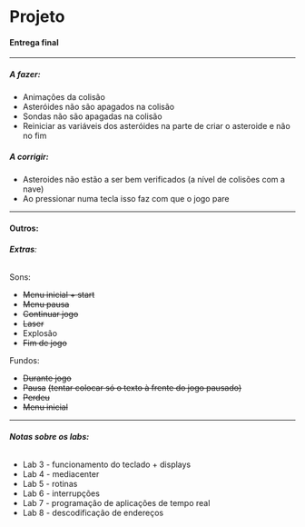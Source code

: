 # Projeto

#### Entrega final

---

##### A fazer:

- Animações da colisão
- Asteróides não são apagados na colisão
- Sondas não são apagadas na colisão
- Reiniciar as variáveis dos asteróides na parte de criar o asteroide e não no fim

##### A corrigir:

* Asteroides não estão a ser bem verificados (a nível de colisões com a nave)
* Ao pressionar numa tecla isso faz com que o jogo pare

---

#### **Outros:**

###### **Extras**:

Sons:

- ~~Menu inicial + start~~
- ~~Menu pausa~~
- ~~Continuar jogo~~
- ~~Laser~~
- Explosão
- ~~Fim de jogo~~

Fundos:

* ~~Durante jogo~~
* ~~Pausa~~ ~~(tentar colocar só o texto à frente do jogo pausado)~~
* ~~Perdeu~~
* ~~Menu inicial~~

---

###### **Notas sobre os labs:**

* Lab 3 - funcionamento do teclado + displays
* Lab 4 - mediacenter
* Lab 5 - rotinas
* Lab 6 - interrupções
* Lab 7 - programação de aplicações de tempo real
* Lab 8 - descodificação de endereços
